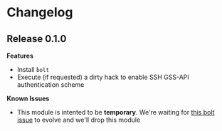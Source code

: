 # Changelog

## Release 0.1.0

**Features**

* Install ̀`bolt`
* Execute (if requested) a dirty hack to enable SSH GSS-API authentication scheme

**Known Issues**

* This module is intented to be **temporary**. We're waiting for [this bolt issue](https://tickets.puppetlabs.com/browse/BOLT-168) to evolve and we'll drop this module
